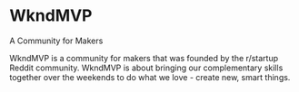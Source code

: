 # WkndMVP

A Community for Makers

WkndMVP is a community for makers that was founded by the r/startup Reddit community. WkndMVP is about bringing our complementary skills together over the weekends to do what we love - create new, smart things.

